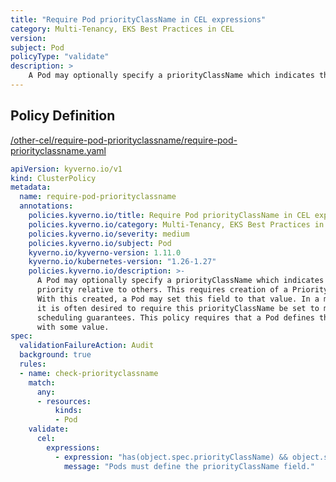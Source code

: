 ```yaml
---
title: "Require Pod priorityClassName in CEL expressions"
category: Multi-Tenancy, EKS Best Practices in CEL
version: 
subject: Pod
policyType: "validate"
description: >
    A Pod may optionally specify a priorityClassName which indicates the scheduling priority relative to others. This requires creation of a PriorityClass object in advance. With this created, a Pod may set this field to that value. In a multi-tenant environment, it is often desired to require this priorityClassName be set to make certain tenant scheduling guarantees. This policy requires that a Pod defines the priorityClassName field with some value.
---
```


## Policy Definition
<a href="https://github.com/kyverno/policies/raw/main//other-cel/require-pod-priorityclassname/require-pod-priorityclassname.yaml" target="-blank">/other-cel/require-pod-priorityclassname/require-pod-priorityclassname.yaml</a>

```yaml
apiVersion: kyverno.io/v1
kind: ClusterPolicy
metadata:
  name: require-pod-priorityclassname
  annotations:
    policies.kyverno.io/title: Require Pod priorityClassName in CEL expressions
    policies.kyverno.io/category: Multi-Tenancy, EKS Best Practices in CEL 
    policies.kyverno.io/severity: medium
    policies.kyverno.io/subject: Pod
    kyverno.io/kyverno-version: 1.11.0
    kyverno.io/kubernetes-version: "1.26-1.27"
    policies.kyverno.io/description: >-
      A Pod may optionally specify a priorityClassName which indicates the scheduling
      priority relative to others. This requires creation of a PriorityClass object in advance.
      With this created, a Pod may set this field to that value. In a multi-tenant environment,
      it is often desired to require this priorityClassName be set to make certain tenant
      scheduling guarantees. This policy requires that a Pod defines the priorityClassName field
      with some value.
spec:
  validationFailureAction: Audit
  background: true
  rules:
  - name: check-priorityclassname
    match:
      any:
      - resources:
          kinds:
          - Pod
    validate:
      cel:
        expressions:
          - expression: "has(object.spec.priorityClassName) && object.spec.priorityClassName != ''"
            message: "Pods must define the priorityClassName field."


```
